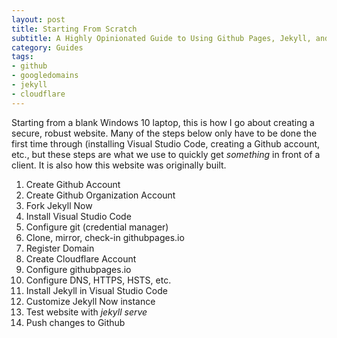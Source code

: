 ```yaml
---
layout: post
title: Starting From Scratch
subtitle: A Highly Opinionated Guide to Using Github Pages, Jekyll, and Cloudflare to Create a Basic Website  
category: Guides
tags:
- github
- googledomains
- jekyll
- cloudflare
---
```


Starting from a blank Windows 10 laptop, this is how I go about creating a secure, robust website. Many of the steps below only have to be done the first time through (installing Visual Studio Code, creating a Github account, etc., but these steps are what we use to quickly get _something_ in front of a client. It is also how this website was originally built.

1. Create Github Account
1. Create Github Organization Account
1. Fork Jekyll Now
1. Install Visual Studio Code
1. Configure git (credential manager)
1. Clone, mirror, check-in githubpages.io
1. Register Domain
1. Create Cloudflare Account
1. Configure githubpages.io
1. Configure DNS, HTTPS, HSTS, etc.
1. Install Jekyll in Visual Studio Code
1. Customize Jekyll Now instance
1. Test website with _jekyll serve_
1. Push changes to Github